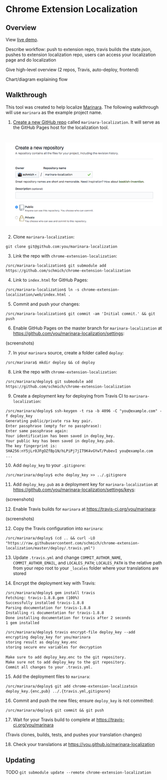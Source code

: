 # Chrome Extension Localization

## Overview

View [live demo](https://schmich.github.io/marinara-localization).

Describe workflow: push to extension repo, travis builds the state.json, pushes to extension localization repo, users can access your localization page and do localization

Give high-level overview (2 repos, Travis, auto-deploy, frontend)

Chart/diagram explaining flow

## Walkthrough

This tool was created to help localize [Marinara](https://github.com/schmich/marinara). The following walkthrough will use `marinara` as the example project name.

1. [Create a new GitHub repo](https://github.com/new) called `marinara-localization`. It will serve as the GitHub Pages host for the localization tool.

# ![](assets/create-repo.png)

2. Clone `marinara-localization`:

```
git clone git@github.com:you/marinara-localization
```

3. Link the repo with `chrome-extension-localization`:

```
/src/marinara-localization$ git submodule add https://github.com/schmich/chrome-extension-localization
```

4. Link to `index.html` for GitHub Pages:

```
/src/marinara-localization$ ln -s chrome-extension-localization/web/index.html .
```

5. Commit and push your changes:

```
/src/marinara-localization$ git commit -am 'Initial commit.' && git push
```

6. Enable GitHub Pages on the master branch for `marinara-localization` at https://github.com/you/marinara-localization/settings:

(screenshots)

7. In your `marinara` source, create a folder called `deploy`:

```
/src/marinara$ mkdir deploy && cd deploy
```

8. Link the repo with `chrome-extension-localization`:

```
/src/marinara/deploy$ git submodule add https://github.com/schmich/chrome-extension-localization
```

9. Create a deployment key for deploying from Travis CI to `marinara-localization`:

```
/src/marinara/deploy$ ssh-keygen -t rsa -b 4096 -C "you@example.com" -f deploy_key
Generating public/private rsa key pair.
Enter passphrase (empty for no passphrase): 
Enter same passphrase again: 
Your identification has been saved in deploy_key.
Your public key has been saved in deploy_key.pub.
The key fingerprint is:
SHA256:nY5jLr0JFgOZfBp1N/hLPiPj7jIT9K4vGYwT/PubevI you@example.com
...
```

10. Add `deploy_key` to your `.gitignore`:

```
/src/marinara/deploy$ echo deploy_key >> ../.gitignore
```

11. Add `deploy_key.pub` as a deployment key for `marinara-localization` at https://github.com/you/marinara-localization/settings/keys:

(screenshots)

12. Enable Travis builds for `marinara` at https://travis-ci.org/you/marinara:

(screenshots)

12. Copy the Travis configuration into `marinara`:

```
/src/marinara/deploy$ (cd .. && curl -LO "https://raw.githubusercontent.com/schmich/chrome-extension-localization/master/deploy/.travis.yml")
```

13. Update `.travis.yml` and change `COMMIT_AUTHOR_NAME`, `COMMIT_AUTHOR_EMAIL`, and `LOCALES_PATH`; `LOCALES_PATH` is the
relative path from your repo root to your `_locales` folder where your translations are stored

14. Encrypt the deployment key with Travis:

```
/src/marinara/deploy$ gem install travis
Fetching: travis-1.8.8.gem (100%)
Successfully installed travis-1.8.8
Parsing documentation for travis-1.8.8
Installing ri documentation for travis-1.8.8
Done installing documentation for travis after 2 seconds
1 gem installed
```

```
/src/marinara/deploy$ travis encrypt-file deploy_key --add
encrypting deploy_key for you/marinara
storing result as deploy_key.enc
storing secure env variables for decryption

Make sure to add deploy_key.enc to the git repository.
Make sure not to add deploy_key to the git repository.
Commit all changes to your .travis.yml.
```

15. Add the deployment files to `marinara`:

```
/src/marinara/deploy$ git add chrome-extension-localizatoin deploy_key.{enc,pub} ../.{travis.yml,gitignore}
```

16. Commit and push the new files; ensure `deploy_key` is not committed:

```
/src/marinara/deploy$ git commit && git push
```

17. Wait for your Travis build to complete at https://travis-ci.org/you/marinara

(Travis clones, builds, tests, and pushes your translation changes)

18. Check your translations at https://you.github.io/marinara-localization

## Updating

TODO `git submodule update --remote chrome-extension-localization`

